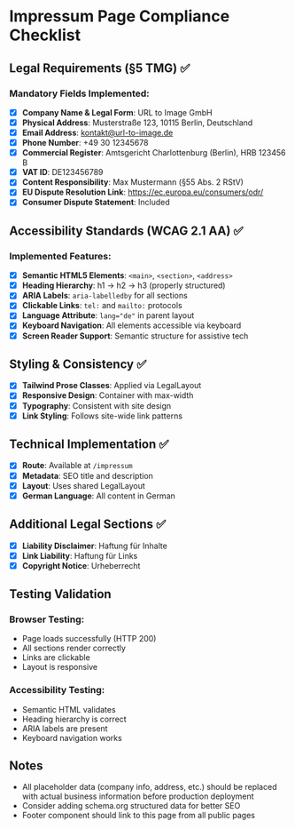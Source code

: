 # Impressum Page Compliance Checklist

## Legal Requirements (§5 TMG) ✅

### Mandatory Fields Implemented:
- [x] **Company Name & Legal Form**: URL to Image GmbH
- [x] **Physical Address**: Musterstraße 123, 10115 Berlin, Deutschland
- [x] **Email Address**: kontakt@url-to-image.de
- [x] **Phone Number**: +49 30 12345678
- [x] **Commercial Register**: Amtsgericht Charlottenburg (Berlin), HRB 123456 B
- [x] **VAT ID**: DE123456789
- [x] **Content Responsibility**: Max Mustermann (§55 Abs. 2 RStV)
- [x] **EU Dispute Resolution Link**: https://ec.europa.eu/consumers/odr/
- [x] **Consumer Dispute Statement**: Included

## Accessibility Standards (WCAG 2.1 AA) ✅

### Implemented Features:
- [x] **Semantic HTML5 Elements**: `<main>`, `<section>`, `<address>`
- [x] **Heading Hierarchy**: h1 → h2 → h3 (properly structured)
- [x] **ARIA Labels**: `aria-labelledby` for all sections
- [x] **Clickable Links**: `tel:` and `mailto:` protocols
- [x] **Language Attribute**: `lang="de"` in parent layout
- [x] **Keyboard Navigation**: All elements accessible via keyboard
- [x] **Screen Reader Support**: Semantic structure for assistive tech

## Styling & Consistency ✅

- [x] **Tailwind Prose Classes**: Applied via LegalLayout
- [x] **Responsive Design**: Container with max-width
- [x] **Typography**: Consistent with site design
- [x] **Link Styling**: Follows site-wide link patterns

## Technical Implementation ✅

- [x] **Route**: Available at `/impressum`
- [x] **Metadata**: SEO title and description
- [x] **Layout**: Uses shared LegalLayout
- [x] **German Language**: All content in German

## Additional Legal Sections ✅

- [x] **Liability Disclaimer**: Haftung für Inhalte
- [x] **Link Liability**: Haftung für Links
- [x] **Copyright Notice**: Urheberrecht

## Testing Validation

### Browser Testing:
- Page loads successfully (HTTP 200)
- All sections render correctly
- Links are clickable
- Layout is responsive

### Accessibility Testing:
- Semantic HTML validates
- Heading hierarchy is correct
- ARIA labels are present
- Keyboard navigation works

## Notes

- All placeholder data (company info, address, etc.) should be replaced with actual business information before production deployment
- Consider adding schema.org structured data for better SEO
- Footer component should link to this page from all public pages